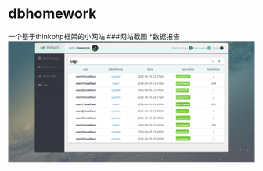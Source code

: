 # dbhomework
一个基于thinkphp框架的小网站
###网站截图
*数据报告 
![数据报告](http://github.com/webyangmx/dbhomework/raw/master/screenshot/GS4Q}C6E9AC94V80WHEP_8J.png)

